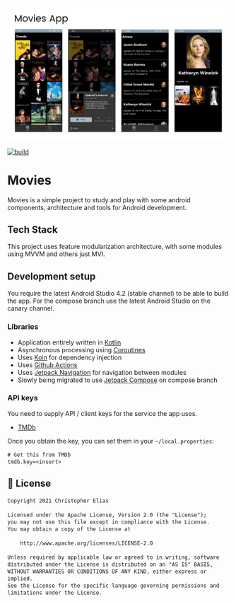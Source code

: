 ![GitHub Cards Preview](https://github.com/ChristopherME/movies-android/blob/master/art/movies_app.jpg)

[![build](https://github.com/ChristopherME/movies-android/workflows/Test%20and%20build/badge.svg)](https://github.com/ChristopherME/movies-android/actions?branch=master)

# Movies

Movies is a simple project to study and play with some android components, architecture and tools for Android development.

## Tech Stack

This project uses feature modularization architecture, with some modules using MVVM and others just MVI.

## Development setup

You require the latest Android Studio 4.2 (stable channel) to be able to build the app.
For the compose branch use the latest Android Studio on the canary channel.

### Libraries

- Application entirely written in [Kotlin](https://kotlinlang.org)
- Asynchronous processing using [Coroutines](https://kotlin.github.io/kotlinx.coroutines/)
- Uses [Koin](https://github.com/InsertKoinIO/koin) for dependency injection
- Uses [Github Actions](https://docs.github.com/en/actions/learn-github-actions)
- Uses [Jetpack Navigation](https://developer.android.com/guide/navigation) for navigation between modules
- Slowly being migrated to use [Jetpack Compose](https://developer.android.com/jetpack/compose) on compose branch

### API keys

You need to supply API / client keys for the service the app uses.

- [TMDb](https://developers.themoviedb.org)

Once you obtain the key, you can set them in your `~/local.properties`:

```
# Get this from TMDb
tmdb.key=<insert>
```

## 📃 License

```
Copyright 2021 Christopher Elias

Licensed under the Apache License, Version 2.0 (the "License");
you may not use this file except in compliance with the License.
You may obtain a copy of the License at

    http://www.apache.org/licenses/LICENSE-2.0

Unless required by applicable law or agreed to in writing, software
distributed under the License is distributed on an "AS IS" BASIS,
WITHOUT WARRANTIES OR CONDITIONS OF ANY KIND, either express or implied.
See the License for the specific language governing permissions and
limitations under the License.
```
